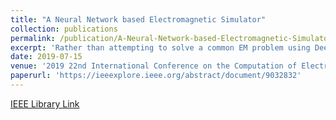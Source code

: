 ```yaml
---
title: "A Neural Network based Electromagnetic Simulator"
collection: publications
permalink: /publication/A-Neural-Network-based-Electromagnetic-Simulator
excerpt: 'Rather than attempting to solve a common EM problem using Deep Learning, which has been done before, we focus on getting an extremely fast, but also accurate estimation.'
date: 2019-07-15
venue: '2019 22nd International Conference on the Computation of Electromagnetic Fields (COMPUMAG)'
paperurl: 'https://ieeexplore.ieee.org/abstract/document/9032832'
---
```


[IEEE Library Link](https://ieeexplore.ieee.org/abstract/document/9032832)
